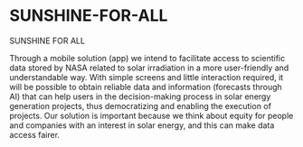 # SUNSHINE-FOR-ALL
SUNSHINE FOR ALL

Through a mobile solution (app) we intend to facilitate access to scientific data stored by NASA related to solar irradiation in a more user-friendly and understandable way.
With simple screens and little interaction required, it will be possible to obtain reliable data and information (forecasts through AI) that can help users in the decision-making process in solar energy generation projects, thus democratizing and enabling the execution of projects.
Our solution is important because we think about equity for people and companies with an interest in solar energy, and this can make data access fairer. 

